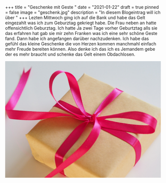 +++
title = "Geschenke mit Geste "
date = "2021-01-22"
draft = true
pinned = false
image = "geschenk.jpg"
description = "In diesem Blogeintrag will ich über "
+++
Lezten Mittwoch ging ich auf die Bank und habe das Gelt eingezahlt was ich zum Geburztag gekriegt habe. Die Frau neben an hatte offensichtlich Geburztag. Ich hatte Ja zwei Tage vorher Geburtztag alls sie das erfahren hat gab sie mir zehn Franken was ich eine sehr schöne Geste fand. Dann habe ich angefangen darüber nachzudenken. Ich habe das gefühl das kleine Geschenke die von Herzen kommen manchmahl einfach mehr Freude bereiten können. Also denke ich das ich es Jemandem gebe der es mehr braucht und schenke das Gelt einem Obdachlosen.

![](geschenk.jpg)